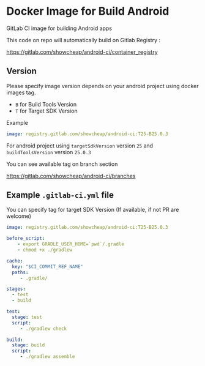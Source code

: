# Docker Image for Build Android 

GitLab CI image for building Android apps

This code on repo will automatically build on Gitlab Registry : 

https://gitlab.com/showcheap/android-ci/container_registry

## Version
Please specify image version depends on your android project using docker images tag.
* `B` for Build Tools Version
* `T` for Target SDK Version

Example
```yml
image: registry.gitlab.com/showcheap/android-ci:T25-B25.0.3
```

For android project using `targetSdkVersion` version `25` and `buildToolsVersion` version `25.0.3`

You can see available tag on branch section

https://gitlab.com/showcheap/android-ci/branches

## Example `.gitlab-ci.yml` file
You can specify tag for target SDK Version (If available, if not PR are welcome)

```yml
image: registry.gitlab.com/showcheap/android-ci:T25-B25.0.3

before_script:
    - export GRADLE_USER_HOME=`pwd`/.gradle
    - chmod +x ./gradlew

cache:
  key: "$CI_COMMIT_REF_NAME"
  paths:
     - .gradle/

stages:
  - test
  - build

test:
  stage: test
  script:
     - ./gradlew check

build:
  stage: build
  script:
     - ./gradlew assemble

```

